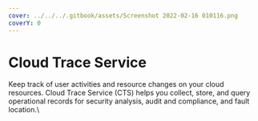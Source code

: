 ```yaml
---
cover: ../../../.gitbook/assets/Screenshot 2022-02-16 010116.png
coverY: 0
---
```


# Cloud Trace Service​

Keep track of user activities and resource changes on your cloud resources. Cloud Trace Service (CTS) helps you collect, store, and query operational records for security analysis, audit and compliance, and fault location.\
